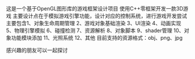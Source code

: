 这是一个基于OpenGL图形库的游戏框架设计项目
使用C++零框架开发一款3D游戏
主要设计点在于模拟游戏引擎功能，设计对应的控制系统，进行游戏开发尝试
主要包含1、对象生命周期管理 2、游戏对象基础渲染 3、UI渲染 4、动画实现 5、物理引擎模拟 6、碰撞检测  7、资源解析 8、对象脚本 9、shader管理 10、对象功能模块添加 11、光照系统 12、其他
目前支持的资源格式：obj、png、jpg


感兴趣的朋友可以一起探讨
